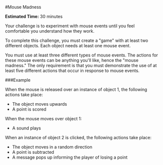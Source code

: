 #Mouse Madness

**Estimated Time:** 30 minutes

Your challenge is to experiment with mouse events until you feel comfortable you understand how they work.

To complete this challenge, you must create a "game" with at least two different objects. Each object needs at least one mouse event.

You must use at least three different types of mouse events. The actions for these mouse events can be anything you'll like, hence the "mouse madness." The only requirement is that you must demonstrate the use of at least five different actions that occur in response to mouse events.

###Example

When the mouse is released over an instance of object 1, the following actions take place:

* The object moves upwards
* A point is scored

When the mouse moves over object 1:

* A sound plays

When an instance of object 2 is clicked, the following actions take place:

* The object moves in a random direction
* A point is subtracted
* A message pops up informing the player of losing a point
